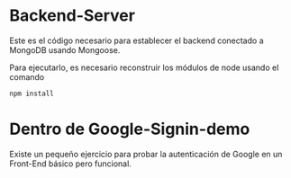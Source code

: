 # Backend-Server

Este es el código necesario para establecer el backend conectado a MongoDB usando Mongoose.

Para ejecutarlo, es necesario reconstruir los módulos de node usando el comando

```
npm install
```

# Dentro de Google-Signin-demo
Existe un pequeño ejercicio para probar la 
autenticación de  Google en un Front-End básico pero 
funcional.
